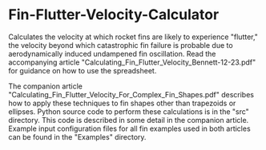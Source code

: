 # Fin-Flutter-Velocity-Calculator
Calculates the velocity at which rocket fins are likely to experience "flutter,"
the velocity beyond which catastrophic fin failure is probable due to aerodynamically
induced undampened fin oscillation. Read the accompanying article 
"Calculating_Fin_Flutter_Velocity_Bennett-12-23.pdf" for guidance on how to use the spreadsheet. 

The companion article "Calculating_Fin_Flutter_Velocity_For_Complex_Fin_Shapes.pdf"
describes how to apply these techniques to fin shapes other than trapezoids or ellipses.
Python source code to perform these calculations is in the "src" directory. This code 
is described in some detail in the companion article. Example input configuration
files for all fin examples used in both articles can be found in the "Examples" directory.
